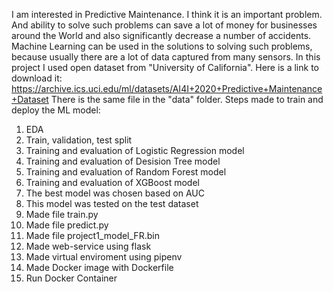 I am interested in Predictive Maintenance. I think it is an important problem. 
And ability to solve such problems can save a lot of money for businesses around the World and also significantly decrease a number of accidents.
Machine Learning can be used in the solutions to solving such problems, because usually there are a lot of data captured from many sensors. 
In this project I used open dataset from "University of California". 
Here is a link to download it: https://archive.ics.uci.edu/ml/datasets/AI4I+2020+Predictive+Maintenance+Dataset
There is the same file in the "data" folder.
Steps made to train and deploy the ML model:
1. EDA
2. Train, validation, test split
3. Training and evaluation of Logistic Regression model
4. Training and evaluation of Desision Tree model
5. Training and evaluation of Random Forest model
6. Training and evaluation of XGBoost model
7. The best model was chosen based on AUC
8. This model was tested on the test dataset
9. Made file train.py
10. Made file predict.py
11. Made file project1_model_FR.bin
12. Made web-service using flask
13. Made virtual enviroment using pipenv
14. Made Docker image with Dockerfile
15. Run Docker Container
